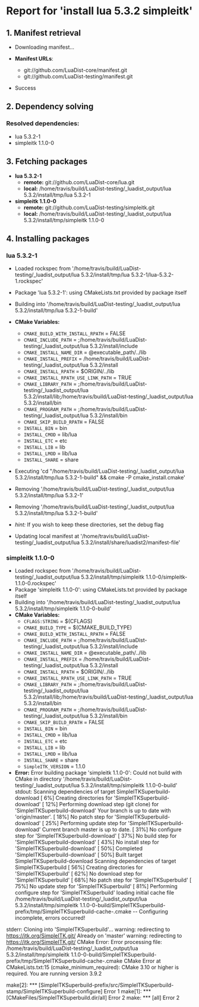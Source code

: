 # Report for 'install lua 5.3.2 simpleitk'


## 1. Manifest retrieval

- Downloading manifest...

- **Manifest URLs**:
    - git://github.com/LuaDist-core/manifest.git
    - git://github.com/LuaDist-testing/manifest.git
- Success

## 2. Dependency solving


### Resolved dependencies:
- lua 5.3.2-1
- simpleitk 1.1.0-0

## 3. Fetching packages

- **lua 5.3.2-1**
    - **remote:** git://github.com/LuaDist-core/lua.git
    - **local:** /home/travis/build/LuaDist-testing/_luadist_output/lua 5.3.2/install/tmp/lua 5.3.2-1
- **simpleitk 1.1.0-0**
    - **remote:** git://github.com/LuaDist-testing/simpleitk.git
    - **local:** /home/travis/build/LuaDist-testing/_luadist_output/lua 5.3.2/install/tmp/simpleitk 1.1.0-0

## 4. Installing packages


### lua 5.3.2-1
- Loaded rockspec from '/home/travis/build/LuaDist-testing/_luadist_output/lua 5.3.2/install/tmp/lua 5.3.2-1/lua-5.3.2-1.rockspec'
- Package 'lua 5.3.2-1': using CMakeLists.txt provided by package itself
- Building into '/home/travis/build/LuaDist-testing/_luadist_output/lua 5.3.2/install/tmp/lua 5.3.2-1-build'
- **CMake Variables:**
    - `CMAKE_BUILD_WITH_INSTALL_RPATH` = FALSE
    - `CMAKE_INCLUDE_PATH` = ;/home/travis/build/LuaDist-testing/_luadist_output/lua 5.3.2/install/include
    - `CMAKE_INSTALL_NAME_DIR` = @executable_path/../lib
    - `CMAKE_INSTALL_PREFIX` = /home/travis/build/LuaDist-testing/_luadist_output/lua 5.3.2/install
    - `CMAKE_INSTALL_RPATH` = $ORIGIN/../lib
    - `CMAKE_INSTALL_RPATH_USE_LINK_PATH` = TRUE
    - `CMAKE_LIBRARY_PATH` = ;/home/travis/build/LuaDist-testing/_luadist_output/lua 5.3.2/install/lib;/home/travis/build/LuaDist-testing/_luadist_output/lua 5.3.2/install/bin
    - `CMAKE_PROGRAM_PATH` = ;/home/travis/build/LuaDist-testing/_luadist_output/lua 5.3.2/install/bin
    - `CMAKE_SKIP_BUILD_RPATH` = FALSE
    - `INSTALL_BIN` = bin
    - `INSTALL_CMOD` = lib/lua
    - `INSTALL_ETC` = etc
    - `INSTALL_LIB` = lib
    - `INSTALL_LMOD` = lib/lua
    - `INSTALL_SHARE` = share
- Executing 'cd "/home/travis/build/LuaDist-testing/_luadist_output/lua 5.3.2/install/tmp/lua 5.3.2-1-build" && cmake -P cmake_install.cmake'
- Removing '/home/travis/build/LuaDist-testing/_luadist_output/lua 5.3.2/install/tmp/lua 5.3.2-1'
- Removing '/home/travis/build/LuaDist-testing/_luadist_output/lua 5.3.2/install/tmp/lua 5.3.2-1-build'

- *hint:* If you wish to keep these directories, set the debug flag
- Updating local manifest at '/home/travis/build/LuaDist-testing/_luadist_output/lua 5.3.2/install/share/luadist2/manifest-file'

### simpleitk 1.1.0-0
- Loaded rockspec from '/home/travis/build/LuaDist-testing/_luadist_output/lua 5.3.2/install/tmp/simpleitk 1.1.0-0/simpleitk-1.1.0-0.rockspec'
- Package 'simpleitk 1.1.0-0': using CMakeLists.txt provided by package itself
- Building into '/home/travis/build/LuaDist-testing/_luadist_output/lua 5.3.2/install/tmp/simpleitk 1.1.0-0-build'
- **CMake Variables:**
    - `CFLAGS:STRING` = $(CFLAGS)
    - `CMAKE_BUILD_TYPE` = $(CMAKE_BUILD_TYPE)
    - `CMAKE_BUILD_WITH_INSTALL_RPATH` = FALSE
    - `CMAKE_INCLUDE_PATH` = ;/home/travis/build/LuaDist-testing/_luadist_output/lua 5.3.2/install/include
    - `CMAKE_INSTALL_NAME_DIR` = @executable_path/../lib
    - `CMAKE_INSTALL_PREFIX` = /home/travis/build/LuaDist-testing/_luadist_output/lua 5.3.2/install
    - `CMAKE_INSTALL_RPATH` = $ORIGIN/../lib
    - `CMAKE_INSTALL_RPATH_USE_LINK_PATH` = TRUE
    - `CMAKE_LIBRARY_PATH` = ;/home/travis/build/LuaDist-testing/_luadist_output/lua 5.3.2/install/lib;/home/travis/build/LuaDist-testing/_luadist_output/lua 5.3.2/install/bin
    - `CMAKE_PROGRAM_PATH` = ;/home/travis/build/LuaDist-testing/_luadist_output/lua 5.3.2/install/bin
    - `CMAKE_SKIP_BUILD_RPATH` = FALSE
    - `INSTALL_BIN` = bin
    - `INSTALL_CMOD` = lib/lua
    - `INSTALL_ETC` = etc
    - `INSTALL_LIB` = lib
    - `INSTALL_LMOD` = lib/lua
    - `INSTALL_SHARE` = share
    - `SimpleITK_VERSION` = 1.1.0
- **Error:** Error building package 'simpleitk 1.1.0-0': Could not build with CMake in directory '/home/travis/build/LuaDist-testing/_luadist_output/lua 5.3.2/install/tmp/simpleitk 1.1.0-0-build'
stdout:
Scanning dependencies of target SimpleITKSuperbuild-download
[  6%] Creating directories for 'SimpleITKSuperbuild-download'
[ 12%] Performing download step (git clone) for 'SimpleITKSuperbuild-download'
Your branch is up to date with 'origin/master'.
[ 18%] No patch step for 'SimpleITKSuperbuild-download'
[ 25%] Performing update step for 'SimpleITKSuperbuild-download'
Current branch master is up to date.
[ 31%] No configure step for 'SimpleITKSuperbuild-download'
[ 37%] No build step for 'SimpleITKSuperbuild-download'
[ 43%] No install step for 'SimpleITKSuperbuild-download'
[ 50%] Completed 'SimpleITKSuperbuild-download'
[ 50%] Built target SimpleITKSuperbuild-download
Scanning dependencies of target SimpleITKSuperbuild
[ 56%] Creating directories for 'SimpleITKSuperbuild'
[ 62%] No download step for 'SimpleITKSuperbuild'
[ 68%] No patch step for 'SimpleITKSuperbuild'
[ 75%] No update step for 'SimpleITKSuperbuild'
[ 81%] Performing configure step for 'SimpleITKSuperbuild'
loading initial cache file /home/travis/build/LuaDist-testing/_luadist_output/lua 5.3.2/install/tmp/simpleitk 1.1.0-0-build/SimpleITKSuperbuild-prefix/tmp/SimpleITKSuperbuild-cache-.cmake
-- Configuring incomplete, errors occurred!

stderr:
Cloning into 'SimpleITKSuperbuild'...
warning: redirecting to https://itk.org/SimpleITK.git/
Already on 'master'
warning: redirecting to https://itk.org/SimpleITK.git/
CMake Error: Error processing file: /home/travis/build/LuaDist-testing/_luadist_output/lua 5.3.2/install/tmp/simpleitk 1.1.0-0-build/SimpleITKSuperbuild-prefix/tmp/SimpleITKSuperbuild-cache-.cmake
CMake Error at CMakeLists.txt:15 (cmake_minimum_required):
  CMake 3.10 or higher is required.  You are running version 3.9.2


make[2]: *** [SimpleITKSuperbuild-prefix/src/SimpleITKSuperbuild-stamp/SimpleITKSuperbuild-configure] Error 1
make[1]: *** [CMakeFiles/SimpleITKSuperbuild.dir/all] Error 2
make: *** [all] Error 2

